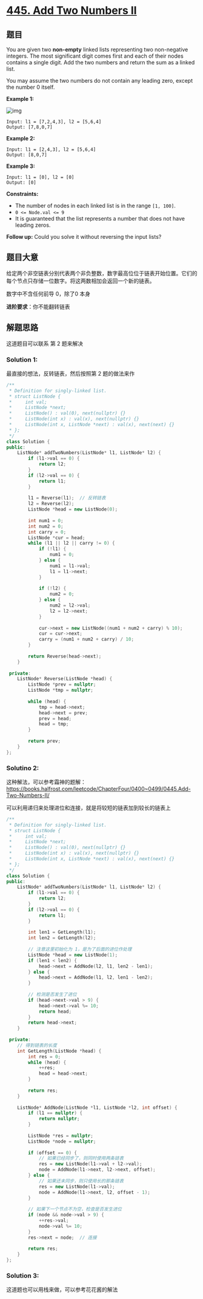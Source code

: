 # [445. Add Two Numbers II](https://leetcode.com/problems/add-two-numbers-ii/)

## 题目

You are given two **non-empty** linked lists representing two non-negative integers. The most significant digit comes first and each of their nodes contains a single digit. Add the two numbers and return the sum as a linked list.

You may assume the two numbers do not contain any leading zero, except the number 0 itself.

 

**Example 1:**

![img](https://assets.leetcode.com/uploads/2021/04/09/sumii-linked-list.jpg)

```
Input: l1 = [7,2,4,3], l2 = [5,6,4]
Output: [7,8,0,7]
```

**Example 2:**

```
Input: l1 = [2,4,3], l2 = [5,6,4]
Output: [8,0,7]
```

**Example 3:**

```
Input: l1 = [0], l2 = [0]
Output: [0]
```

 

**Constraints:**

- The number of nodes in each linked list is in the range `[1, 100]`.
- `0 <= Node.val <= 9`
- It is guaranteed that the list represents a number that does not have leading zeros.

 

**Follow up:** Could you solve it without reversing the input lists?

## 题目大意

给定两个非空链表分别代表两个非负整数，数字最高位位于链表开始位置。它们的每个节点只存储一位数字。将这两数相加会返回一个新的链表。

数字中不含任何前导 0，除了0 本身

**进阶要求**：你不能翻转链表

## 解题思路

这道题目可以联系 第 2 题来解决

### Solution 1:

最直接的想法，反转链表，然后按照第 2 题的做法来作

`````c++
/**
 * Definition for singly-linked list.
 * struct ListNode {
 *     int val;
 *     ListNode *next;
 *     ListNode() : val(0), next(nullptr) {}
 *     ListNode(int x) : val(x), next(nullptr) {}
 *     ListNode(int x, ListNode *next) : val(x), next(next) {}
 * };
 */
class Solution {
public:
    ListNode* addTwoNumbers(ListNode* l1, ListNode* l2) {
        if (l1->val == 0) {
            return l2;
        }
        if (l2->val == 0) {
            return l1;
        }
        
        l1 = Reverse(l1);  // 反转链表
        l2 = Reverse(l2);
        ListNode *head = new ListNode(0);
        
        int num1 = 0;
        int num2 = 0;
        int carry = 0;
        ListNode *cur = head;
        while (l1 || l2 || carry != 0) {
            if (!l1) {
                num1 = 0;
            } else {
                num1 = l1->val;
                l1 = l1->next;
            }
            
            if (!l2) {
                num2 = 0;
            } else {
                num2 = l2->val;
                l2 = l2->next;
            }
            
            cur->next = new ListNode((num1 + num2 + carry) % 10);
            cur = cur->next;
            carry = (num1 + num2 + carry) / 10;
        }
        
        return Reverse(head->next);
    }
    
 private:
    ListNode* Reverse(ListNode *head) {
        ListNode *prev = nullptr;
        ListNode *tmp = nullptr;
        
        while (head) {
            tmp = head->next;
            head->next = prev;
            prev = head;
            head = tmp;
        }
        
        return prev;
    }
};
`````

### Solutino 2:

这种解法，可以参考霜神的题解：https://books.halfrost.com/leetcode/ChapterFour/0400~0499/0445.Add-Two-Numbers-II/

可以利用递归来处理进位和连接，就是将较短的链表加到较长的链表上

````c++
/**
 * Definition for singly-linked list.
 * struct ListNode {
 *     int val;
 *     ListNode *next;
 *     ListNode() : val(0), next(nullptr) {}
 *     ListNode(int x) : val(x), next(nullptr) {}
 *     ListNode(int x, ListNode *next) : val(x), next(next) {}
 * };
 */
class Solution {
public:
    ListNode* addTwoNumbers(ListNode* l1, ListNode* l2) {
        if (l1->val == 0) {
            return l2;
        }
        if (l2->val == 0) {
            return l1;
        }
        
        int len1 = GetLength(l1);
        int len2 = GetLength(l2);
        
        // 注意这里初始化为 1，是为了后面的进位作处理
        ListNode *head = new ListNode(1);
        if (len1 < len2) {
            head->next = AddNode(l2, l1, len2 - len1);
        } else {
            head->next = AddNode(l1, l2, len1 - len2);
        }
        
        // 检测是否发生了进位
        if (head->next->val > 9) {
            head->next->val %= 10;
            return head;
        }
        return head->next;
    }
    
 private:
    // 得到链表的长度
    int GetLength(ListNode *head) {
        int res = 0;
        while (head) {
            ++res;
            head = head->next;
        }
        
        return res;
    }
    
    ListNode* AddNode(ListNode *l1, ListNode *l2, int offset) {
        if (l1 == nullptr) {
            return nullptr;
        }
        
        ListNode *res = nullptr;
        ListNode *node = nullptr;
        
        if (offset == 0) {
            // 如果已经同步了，则同时使用两条链表
            res = new ListNode(l1->val + l2->val);
            node = AddNode(l1->next, l2->next, offset);
        } else {
            // 如果还未同步，则只使用长的那条链表
            res = new ListNode(l1->val);
            node = AddNode(l1->next, l2, offset - 1);
        }
        
        // 如果下一个节点不为空，检查是否发生进位
        if (node && node->val > 9) {
            ++res->val;
            node->val %= 10;
        }
        res->next = node;  // 连接
        
        return res;
    }
};
````

### Solution 3:

这道题也可以用栈来做，可以参考花花酱的解法